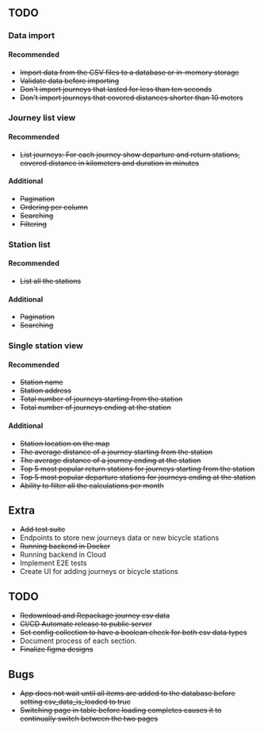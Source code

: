 ## TODO
### Data import

#### Recommended

* ~~Import data from the CSV files to a database or in-memory storage~~
* ~~Validate data before importing~~
* ~~Don't import journeys that lasted for less than ten seconds~~
* ~~Don't import journeys that covered distances shorter than 10 meters~~

### Journey list view

#### Recommended

* ~~List journeys: For each journey show departure and return stations, covered distance in kilometers and duration in minutes~~

#### Additional

* ~~Pagination~~
* ~~Ordering per column~~
* ~~Searching~~
* ~~Filtering~~

### Station list

#### Recommended

* ~~List all the stations~~

#### Additional

* ~~Pagination~~
* ~~Searching~~

### Single station view

#### Recommended
* ~~Station name~~
* ~~Station address~~
* ~~Total number of journeys starting from the station~~
* ~~Total number of journeys ending at the station~~

#### Additional
* ~~Station location on the map~~
* ~~The average distance of a journey starting from the station~~
* ~~The average distance of a journey ending at the station~~
* ~~Top 5 most popular return stations for journeys starting from the station~~
* ~~Top 5 most popular departure stations for journeys ending at the station~~
* ~~Ability to filter all the calculations per month~~

## Extra
* ~~Add test suite~~
* Endpoints to store new journeys data or new bicycle stations
* ~~Running backend in Docker~~
* Running backend in Cloud
* Implement E2E tests
* Create UI for adding journeys or bicycle stations

## TODO
* ~~Redownload and Repackage journey csv data~~
* ~~CI/CD Automate release to public server~~
* ~~Set config collection to have a boolean check for both csv data types~~
* Document process of each section.
* ~~Finalize figma designs~~

## Bugs
* ~~App does not wait until all items are added to the database before setting csv_data_is_loaded to true~~
* ~~Switching page in table before loading completes causes it to continually switch between the two pages~~
